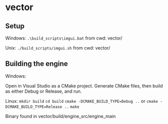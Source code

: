 # vector

## Setup

Windows:
`.\build_scripts\imgui.bat` from cwd: vector/

Unix:
`./build_scripts/imgui.sh` from cwd: vector/

## Building the engine

Windows:

Open in Visual Studio as a CMake project. Generate CMake files, then build as either Debug or Release, and run.


Linux:
`mkdir build`
`cd build`
`cmake -DCMAKE_BUILD_TYPE=Debug ..` or `cmake -DCMAKE_BUILD_TYPE=Release ..`
`make`

Binary found in vector/build/engine_src/engine_main
